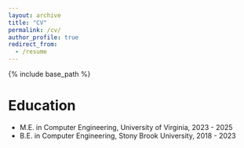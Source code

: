 ```yaml
---
layout: archive
title: "CV"
permalink: /cv/
author_profile: true
redirect_from:
  - /resume
---
```


{% include base_path %}

Education
======
* M.E. in Computer Engineering, University of Virginia, 2023 - 2025
* B.E. in Computer Engineering, Stony Brook University, 2018 - 2023


